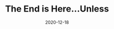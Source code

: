 ---
draft: true
layout: essay
type: essay
title: The End is Here...Unless
date: 2020-12-18
labels:
  - Software Engineering
  - Functional Programming
  - User Interface Frameworks
  - 
---